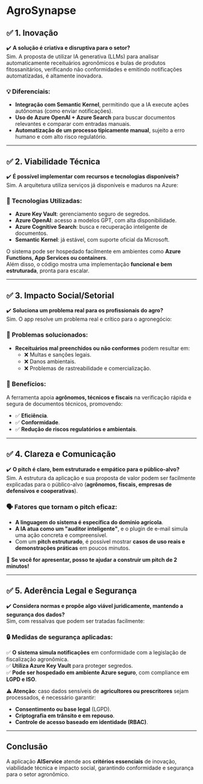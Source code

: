 # AgroSynapse

## ✅ 1. Inovação
✔️ **A solução é criativa e disruptiva para o setor?**  
Sim. A proposta de utilizar IA generativa (LLMs) para analisar automaticamente receituários agronômicos e bulas de produtos fitossanitários, verificando não conformidades e emitindo notificações automatizadas, é altamente inovadora.

### 💡 Diferenciais:
- **Integração com Semantic Kernel**, permitindo que a IA execute ações autônomas (como enviar notificações).
- **Uso de Azure OpenAI + Azure Search** para buscar documentos relevantes e comparar com entradas manuais.
- **Automatização de um processo tipicamente manual**, sujeito a erro humano e com alto risco regulatório.

---

## ✅ 2. Viabilidade Técnica
✔️ **É possível implementar com recursos e tecnologias disponíveis?**  
Sim. A arquitetura utiliza serviços já disponíveis e maduros na Azure:

### 🔧 Tecnologias Utilizadas:
- **Azure Key Vault**: gerenciamento seguro de segredos.
- **Azure OpenAI**: acesso a modelos GPT, com alta disponibilidade.
- **Azure Cognitive Search**: busca e recuperação inteligente de documentos.
- **Semantic Kernel**: já estável, com suporte oficial da Microsoft.

O sistema pode ser hospedado facilmente em ambientes como **Azure Functions, App Services ou containers**.  
Além disso, o código mostra uma implementação **funcional e bem estruturada**, pronta para escalar.

---

## ✅ 3. Impacto Social/Setorial
✔️ **Soluciona um problema real para os profissionais do agro?**  
Sim. O app resolve um problema real e crítico para o agronegócio:

### 🚨 Problemas solucionados:
- **Receituários mal preenchidos ou não conformes** podem resultar em:
  - ❌ Multas e sanções legais.
  - ❌ Danos ambientais.
  - ❌ Problemas de rastreabilidade e comercialização.

### 🌱 Benefícios:
A ferramenta apoia **agrônomos, técnicos e fiscais** na verificação rápida e segura de documentos técnicos, promovendo:
- ✅ **Eficiência**.
- ✅ **Conformidade**.
- ✅ **Redução de riscos regulatórios e ambientais**.

---

## ✅ 4. Clareza e Comunicação
✔️ **O pitch é claro, bem estruturado e empático para o público-alvo?**  
Sim. A estrutura da aplicação e sua proposta de valor podem ser facilmente explicadas para o público-alvo (**agrônomos, fiscais, empresas de defensivos e cooperativas**).

### 🗣️ Fatores que tornam o pitch eficaz:
- **A linguagem do sistema é específica do domínio agrícola**.
- **A IA atua como um "auditor inteligente"**, e o plugin de e-mail simula uma ação concreta e compreensível.
- Com um **pitch estruturado**, é possível mostrar **casos de uso reais e demonstrações práticas** em poucos minutos.

📢 **Se você for apresentar, posso te ajudar a construir um pitch de 2 minutos!**

---

## ✅ 5. Aderência Legal e Segurança
✔️ **Considera normas e propõe algo viável juridicamente, mantendo a segurança dos dados?**  
Sim, com ressalvas que podem ser tratadas facilmente:

### 🔒 Medidas de segurança aplicadas:
✅ **O sistema simula notificações** em conformidade com a legislação de fiscalização agronômica.  
✅ **Utiliza Azure Key Vault** para proteger segredos.  
✅ **Pode ser hospedado em ambiente Azure seguro**, com compliance em **LGPD e ISO**.

⚠️ **Atenção**: caso dados sensíveis de **agricultores ou prescritores** sejam processados, é necessário garantir:
- **Consentimento ou base legal** (LGPD).
- **Criptografia em trânsito e em repouso**.
- **Controle de acesso baseado em identidade (RBAC)**.

---

## Conclusão
A aplicação **AIService** atende aos **critérios essenciais** de inovação, viabilidade técnica e impacto social, garantindo conformidade e segurança para o setor agronômico.
